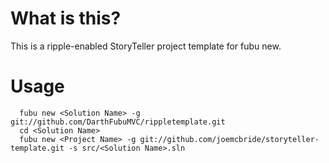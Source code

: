 # What is this?

This is a ripple-enabled StoryTeller project template for fubu new.

# Usage

      fubu new <Solution Name> -g git://github.com/DarthFubuMVC/rippletemplate.git
      cd <Solution Name>
      fubu new <Project Name> -g git://github.com/joemcbride/storyteller-template.git -s src/<Solution Name>.sln